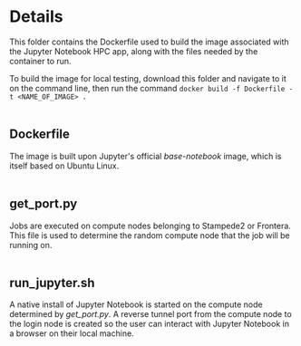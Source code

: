# Details

This folder contains the Dockerfile used to build the image associated with the Jupyter Notebook HPC app, along with the files needed by the container to run.

To build the image for local testing, download this folder and navigate to it on the command line, then run the command ```docker build -f Dockerfile -t <NAME_OF_IMAGE> .```
<br><br>


## Dockerfile

The image is built upon Jupyter's official _base-notebook_ image, which is itself based on Ubuntu Linux.
<br><br>


## get_port.py

Jobs are executed on compute nodes belonging to Stampede2 or Frontera. This file is used to determine the random compute node that the job will be running on.
<br><br>


## run_jupyter.sh

A native install of Jupyter Notebook is started on the compute node determined by _get_port.py_. A reverse tunnel port from the compute node to the login node is created so the user can interact with Jupyter Notebook in a browser on their local machine.